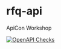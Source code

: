 # rfq-api
ApiCon Workshop

[![OpenAPI Checks](https://github.com/mknuemann/rfq-api/actions/workflows/actions.yml/badge.svg)](https://github.com/mknuemann/rfq-api/actions/workflows/actions.yml)